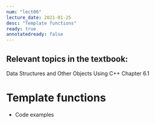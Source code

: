 ```yaml
---
num: "lect06"
lecture_date: 2021-01-25
desc: "Template functions"
ready: true
annotatedready: false
---
```

## Relevant topics in the textbook:
Data Structures and Other Objects Using C++ Chapter 6.1

# Template functions

* Code examples

